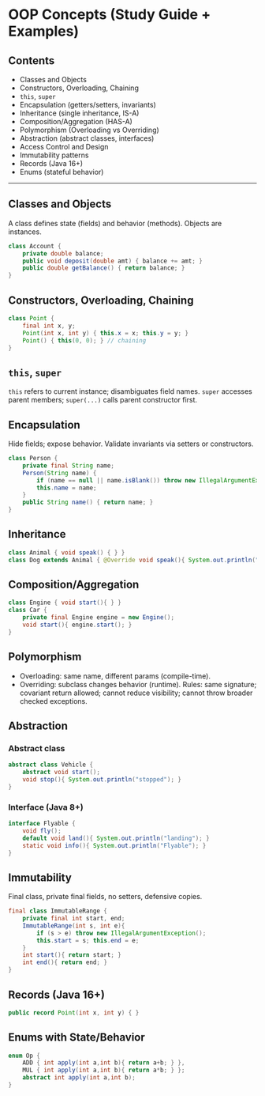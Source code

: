 # OOP Concepts (Study Guide + Examples)

## Contents
- Classes and Objects
- Constructors, Overloading, Chaining
- `this`, `super`
- Encapsulation (getters/setters, invariants)
- Inheritance (single inheritance, IS-A)
- Composition/Aggregation (HAS-A)
- Polymorphism (Overloading vs Overriding)
- Abstraction (abstract classes, interfaces)
- Access Control and Design
- Immutability patterns
- Records (Java 16+)
- Enums (stateful behavior)

---

## Classes and Objects
A class defines state (fields) and behavior (methods). Objects are instances.
```java
class Account {
    private double balance;
    public void deposit(double amt) { balance += amt; }
    public double getBalance() { return balance; }
}
```

## Constructors, Overloading, Chaining
```java
class Point {
    final int x, y;
    Point(int x, int y) { this.x = x; this.y = y; }
    Point() { this(0, 0); } // chaining
}
```

## `this`, `super`
`this` refers to current instance; disambiguates field names. `super` accesses parent members; `super(...)` calls parent constructor first.

## Encapsulation
Hide fields; expose behavior. Validate invariants via setters or constructors.
```java
class Person {
    private final String name;
    Person(String name) {
        if (name == null || name.isBlank()) throw new IllegalArgumentException();
        this.name = name;
    }
    public String name() { return name; }
}
```

## Inheritance
```java
class Animal { void speak() { } }
class Dog extends Animal { @Override void speak(){ System.out.println("bark"); } }
```

## Composition/Aggregation
```java
class Engine { void start(){ } }
class Car {
    private final Engine engine = new Engine();
    void start(){ engine.start(); }
}
```

## Polymorphism
- Overloading: same name, different params (compile-time).
- Overriding: subclass changes behavior (runtime).
Rules: same signature; covariant return allowed; cannot reduce visibility; cannot throw broader checked exceptions.

## Abstraction
### Abstract class
```java
abstract class Vehicle {
    abstract void start();
    void stop(){ System.out.println("stopped"); }
}
```
### Interface (Java 8+)
```java
interface Flyable {
    void fly();
    default void land(){ System.out.println("landing"); }
    static void info(){ System.out.println("Flyable"); }
}
```

## Immutability
Final class, private final fields, no setters, defensive copies.
```java
final class ImmutableRange {
    private final int start, end;
    ImmutableRange(int s, int e){
        if (s > e) throw new IllegalArgumentException();
        this.start = s; this.end = e;
    }
    int start(){ return start; }
    int end(){ return end; }
}
```

## Records (Java 16+)
```java
public record Point(int x, int y) { }
```

## Enums with State/Behavior
```java
enum Op {
    ADD { int apply(int a,int b){ return a+b; } },
    MUL { int apply(int a,int b){ return a*b; } };
    abstract int apply(int a,int b);
}
```
